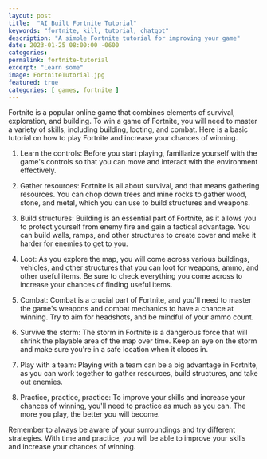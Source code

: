 ```yaml
---
layout: post
title:  "AI Built Fortnite Tutorial"
keywords: "fortnite, kill, tutorial, chatgpt"
description: "A simple Fortnite tutorial for improving your game"
date: 2023-01-25 08:00:00 -0600
categories: 
permalink: fortnite-tutorial
excerpt: "Learn some"
image: FortniteTutorial.jpg
featured: true
categories: [ games, fortnite ]
---
```


Fortnite is a popular online game that combines elements of survival, exploration, and building. To win a game of Fortnite, you will need to master a variety of skills, including building, looting, and combat. Here is a basic tutorial on how to play Fortnite and increase your chances of winning.

1. Learn the controls: Before you start playing, familiarize yourself with the game's controls so that you can move and interact with the environment effectively.

2. Gather resources: Fortnite is all about survival, and that means gathering resources. You can chop down trees and mine rocks to gather wood, stone, and metal, which you can use to build structures and weapons.

3. Build structures: Building is an essential part of Fortnite, as it allows you to protect yourself from enemy fire and gain a tactical advantage. You can build walls, ramps, and other structures to create cover and make it harder for enemies to get to you.

4. Loot: As you explore the map, you will come across various buildings, vehicles, and other structures that you can loot for weapons, ammo, and other useful items. Be sure to check everything you come across to increase your chances of finding useful items.

5. Combat: Combat is a crucial part of Fortnite, and you'll need to master the game's weapons and combat mechanics to have a chance at winning. Try to aim for headshots, and be mindful of your ammo count.

6. Survive the storm: The storm in Fortnite is a dangerous force that will shrink the playable area of the map over time. Keep an eye on the storm and make sure you're in a safe location when it closes in.

7. Play with a team: Playing with a team can be a big advantage in Fortnite, as you can work together to gather resources, build structures, and take out enemies.

8. Practice, practice, practice: To improve your skills and increase your chances of winning, you'll need to practice as much as you can. The more you play, the better you will become.

Remember to always be aware of your surroundings and try different strategies. With time and practice, you will be able to improve your skills and increase your chances of winning.

